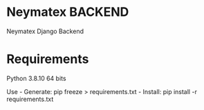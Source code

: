# Neymatex BACKEND
Neymatex Django Backend

# Requirements
  Python 3.8.10 64 bits

  Use
    - Generate: pip freeze > requirements.txt
    - Install: pip install -r requirements.txt